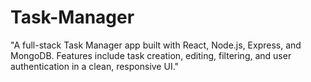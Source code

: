# Task-Manager
"A full-stack Task Manager app built with React, Node.js, Express, and MongoDB. Features include task creation, editing, filtering, and user authentication in a clean, responsive UI."
